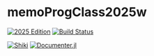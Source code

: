 # memoProgClass2025w

[![2025 Edition](https://img.shields.io/badge/docs-2025%20edition-blue.svg)](https://hsugawa8651.github.io/memoProgClass2025w.jl/)
[![Build Status](https://github.com/hsugawa8651/memoProgClass2025w.jl/actions/workflows/deploy.yml/badge.svg?branch=main)](https://github.com/hsugawa8651/memoProgClass2025w.jl/actions/workflows/deploy.yml?query=branch%3Amain)

[![Shiki](https://img.shields.io/badge/powered%20by-Shiki-10b981)](https://shiki.style/)
[![Documenter.jl](https://img.shields.io/badge/built%20with-Documenter.jl-9558b2)](https://documenter.juliadocs.org/)
